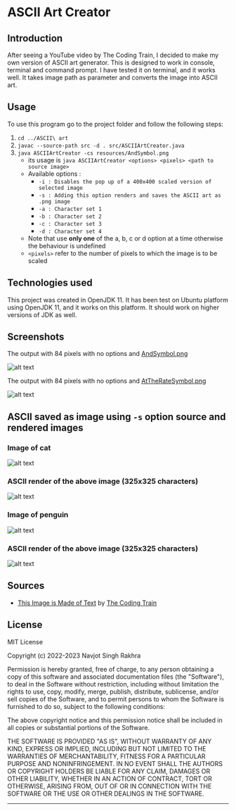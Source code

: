 # ASCII Art Creator

## Introduction

After seeing a YouTube video by The Coding Train, I decided to make my own version of ASCII art generator. This is
designed to work in console, terminal and command prompt. I have tested it on terminal, and it works well. It takes
image path as parameter and converts the image into ASCII art.

## Usage

To use this program go to the project folder and follow the following steps:

1. ``cd ../ASCII\ art``
2. ``javac --source-path src -d . src/ASCIIArtCreator.java``
3. ``java ASCIIArtCreator -cs resources/AndSymbol.png``
    * its usage is ``java ASCIIArtCreator <options> <pixels> <path to source image>``
    * Available options :
        * ``-i : Disables the pop up of a 400x400 scaled version of selected image``
        * ``-s : Adding this option renders and saves the ASCII art as .png image``
        * ``-a : Character set 1``
        * ``-b : Character set 2``
        * ``-c : Character set 3``
        * ``-d : Character set 4``
    * Note that use **only one** of the a, b, c or d option at a time otherwise the behaviour is undefined
    * ``<pixels>``  refer to the number of pixels to which the image is to be scaled

## Technologies used

This project was created in OpenJDK 11. It has been test on Ubuntu platform using OpenJDK 11, and it works on this
platform. It should work on higher versions of JDK as well.

## Screenshots

The output with 84 pixels with no options and [AndSymbol.png](resources/AndSymbol.png)

![alt text](resources/SampleImage1.png)

The output with 84 pixels with no options and [AtTheRateSymbol.png](resources/AtTheRateSymbol.png)

![alt text](resources/SampleImage2.png)

## ASCII saved as image using ``-s`` option source and rendered images

### Image of cat

![alt text](resources/CatImage1.png)

### ASCII render of the above image (325x325 characters)

![alt text](resources/SampleRender1.png)

### Image of penguin

![alt text](resources/AnimImage1.png)

### ASCII render of the above image (325x325 characters)

![alt text](resources/SampleRender2.png)

## Sources

* [This Image is Made of Text](https://youtu.be/55iwMYv8tGI)
  by [The Coding Train](https://www.youtube.com/c/TheCodingTrain/)

## License

MIT License

Copyright (c) 2022-2023 Navjot Singh Rakhra

Permission is hereby granted, free of charge, to any person obtaining a copy of this software and associated
documentation files (the "Software"), to deal in the Software without restriction, including without limitation the
rights to use, copy, modify, merge, publish, distribute, sublicense, and/or sell copies of the Software, and to permit
persons to whom the Software is furnished to do so, subject to the following conditions:

The above copyright notice and this permission notice shall be included in all copies or substantial portions of the
Software.

THE SOFTWARE IS PROVIDED "AS IS", WITHOUT WARRANTY OF ANY KIND, EXPRESS OR IMPLIED, INCLUDING BUT NOT LIMITED TO THE
WARRANTIES OF MERCHANTABILITY, FITNESS FOR A PARTICULAR PURPOSE AND NONINFRINGEMENT. IN NO EVENT SHALL THE AUTHORS OR
COPYRIGHT HOLDERS BE LIABLE FOR ANY CLAIM, DAMAGES OR OTHER LIABILITY, WHETHER IN AN ACTION OF CONTRACT, TORT OR
OTHERWISE, ARISING FROM, OUT OF OR IN CONNECTION WITH THE SOFTWARE OR THE USE OR OTHER DEALINGS IN THE SOFTWARE.
___
